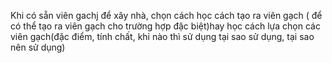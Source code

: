 Khi có sẵn viên gachj để xây nhà, chọn cách học cách tạo ra viên gạch ( để có thể tạo ra viên gạch cho trường hợp đặc biệt)hay học cách lựa chọn các viên gạch(đặc điểm, tính chất, khi nào thì sử dụng tại sao sử dụng, tại sao nên sử dụng)
